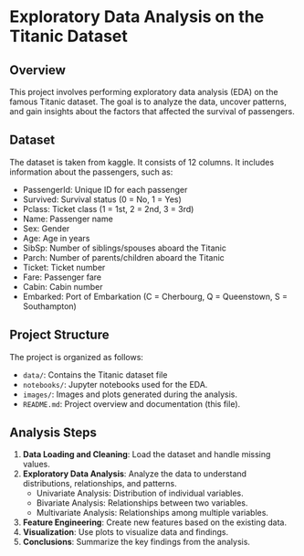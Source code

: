 # Exploratory Data Analysis on the Titanic Dataset

## Overview

This project involves performing exploratory data analysis (EDA) on the famous Titanic dataset. The goal is to analyze the data, uncover patterns, and gain insights about the factors that affected the survival of passengers.

## Dataset

The dataset is taken from kaggle. It consists of 12 columns.  It includes information about the passengers, such as:

- PassengerId: Unique ID for each passenger
- Survived: Survival status (0 = No, 1 = Yes)
- Pclass: Ticket class (1 = 1st, 2 = 2nd, 3 = 3rd)
- Name: Passenger name
- Sex: Gender
- Age: Age in years
- SibSp: Number of siblings/spouses aboard the Titanic
- Parch: Number of parents/children aboard the Titanic
- Ticket: Ticket number
- Fare: Passenger fare
- Cabin: Cabin number
- Embarked: Port of Embarkation (C = Cherbourg, Q = Queenstown, S = Southampton)

## Project Structure

The project is organized as follows:

- `data/`: Contains the Titanic dataset file
- `notebooks/`: Jupyter notebooks used for the EDA.
- `images/`: Images and plots generated during the analysis.
- `README.md`: Project overview and documentation (this file).

## Analysis Steps

1. **Data Loading and Cleaning**: Load the dataset and handle missing values.
2. **Exploratory Data Analysis**: Analyze the data to understand distributions, relationships, and patterns.
    - Univariate Analysis: Distribution of individual variables.
    - Bivariate Analysis: Relationships between two variables.
    - Multivariate Analysis: Relationships among multiple variables.
3. **Feature Engineering**: Create new features based on the existing data.
4. **Visualization**: Use plots to visualize data and findings.
5. **Conclusions**: Summarize the key findings from the analysis.
